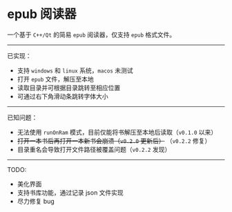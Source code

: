 # epub 阅读器

一个基于 `C++/Qt` 的简易 `epub` 阅读器，仅支持 `epub` 格式文件。

---
已实现：
- 支持 `windows` 和 `linux` 系统，`macos` 未测试
- 打开 `epub` 文件，解压至本地
- 读取目录并可根据目录跳转至相应位置
- 可通过右下角滑动条跳转字体大小

---
已知问题：
- 无法使用 `runOnRam` 模式，目前仅能将书解压至本地后读取（`v0.1.0` 以来）
- ~~打开一本书后再打开一本新书会崩溃（`v0.2.0` 更新后）~~ （`v0.2.2` 修复）
- 目录重名会导致打开文件路径被覆盖问题（`v0.2.2` 发现）

---
TODO:
- 美化界面
- 支持书库功能，通过记录 json 文件实现
- 尽力修复 bug